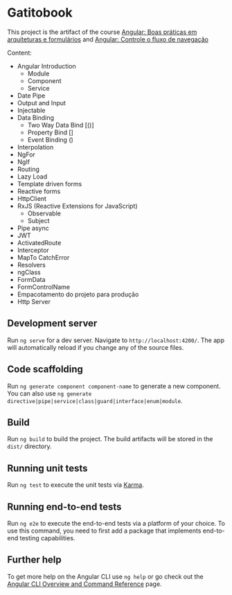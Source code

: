 # Gatitobook

This project is the artifact of the course [Angular: Boas práticas em arquiteturas e formulários](https://cursos.alura.com.br/completeCourse/angular-boas-praticas-arquiteturas-formularios) and [Angular: Controle o fluxo de navegação](https://cursos.alura.com.br/course/angular-controle-fluxo-navegacao)

Content:

- Angular Introduction
  - Module
  - Component
  - Service
- Date Pipe
- Output and Input
- Injectable
- Data Binding
  - Two Way Data Bind [()]
  - Property Bind []
  - Event Binding ()
- Interpolation
- NgFor
- NgIf
- Routing
- Lazy Load
- Template driven forms
- Reactive forms
- HttpClient
- RxJS (Reactive Extensions for JavaScript)
  - Observable
  - Subject
- Pipe async
- JWT
- ActivatedRoute
- Interceptor
- MapTo CatchError
- Resolvers
- ngClass
- FormData
- FormControlName
- Empacotamento do projeto para produção
- Http Server

## Development server

Run `ng serve` for a dev server. Navigate to `http://localhost:4200/`. The app will automatically reload if you change any of the source files.

## Code scaffolding

Run `ng generate component component-name` to generate a new component. You can also use `ng generate directive|pipe|service|class|guard|interface|enum|module`.

## Build

Run `ng build` to build the project. The build artifacts will be stored in the `dist/` directory.

## Running unit tests

Run `ng test` to execute the unit tests via [Karma](https://karma-runner.github.io).

## Running end-to-end tests

Run `ng e2e` to execute the end-to-end tests via a platform of your choice. To use this command, you need to first add a package that implements end-to-end testing capabilities.

## Further help

To get more help on the Angular CLI use `ng help` or go check out the [Angular CLI Overview and Command Reference](https://angular.io/cli) page.
